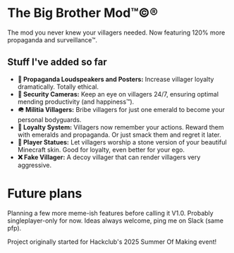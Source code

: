# The Big Brother Mod™©®

The mod you never knew your villagers needed. Now featuring 120% more propaganda and surveillance™.

## Stuff I've added so far
- **📢 Propaganda Loudspeakers and Posters:** Increase villager loyalty dramatically. Totally ethical.
- **🎥 Security Cameras:** Keep an eye on villagers 24/7, ensuring optimal mending productivity (and happiness™).
- **🪖 Militia Villagers:** Bribe villagers for just one emerald to become your personal bodyguards.
- **🫡 Loyalty System:** Villagers now remember your actions. Reward them with emeralds and propaganda. Or just smack them and regret it later.
- **🗿 Player Statues:** Let villagers worship a stone version of your beautiful Minecraft skin. Good for loyalty, even better for your ego.
- **❌ Fake Villager:** A decoy villager that can render villagers very aggressive.

# Future plans
Planning a few more meme-ish features before calling it V1.0. Probably singleplayer-only for now. Ideas always welcome, ping me on Slack (same pfp).

Project originally started for Hackclub's 2025 Summer Of Making event!